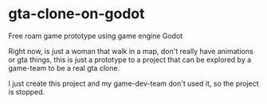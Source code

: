 # gta-clone-on-godot
Free roam game prototype using game engine Godot

Right now, is just a woman that walk in a map, don't really have animations or gta things,
this is just a prototype to a project that can be explored by a game-team to be a real gta clone.

I just create this project and my game-dev-team don't used it, so the project is stopped.
